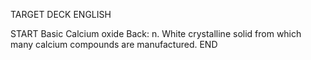 TARGET DECK
ENGLISH

START
Basic
Calcium oxide
Back: n. White crystalline solid from which many calcium compounds are manufactured.
END
